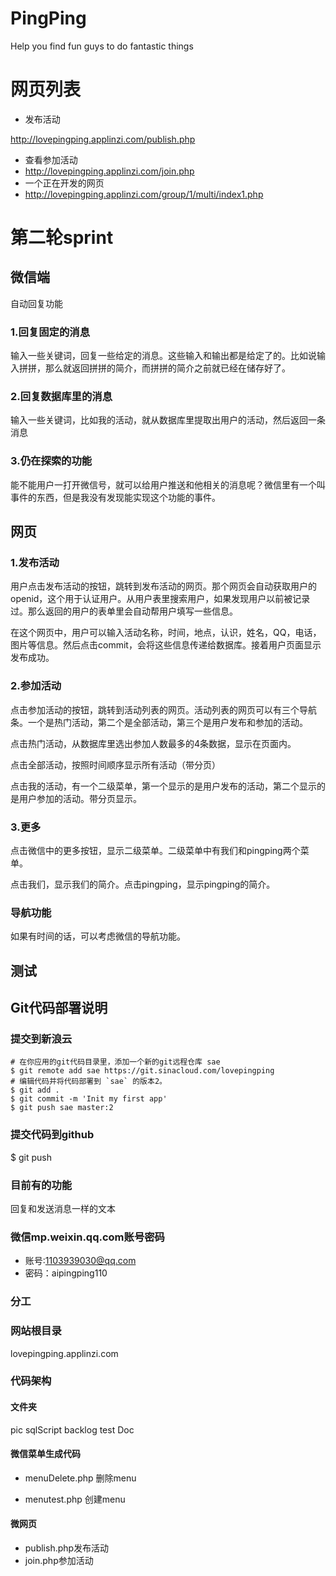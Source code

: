 # PingPing
Help you find fun guys to do fantastic things

# 网页列表 
- 发布活动

http://lovepingping.applinzi.com/publish.php
- 查看参加活动
- http://lovepingping.applinzi.com/join.php
- 一个正在开发的网页
- http://lovepingping.applinzi.com/group/1/multi/index1.php

# 第二轮sprint

## 微信端
自动回复功能

### 1.回复固定的消息 
输入一些关键词，回复一些给定的消息。这些输入和输出都是给定了的。比如说输入拼拼，那么就返回拼拼的简介，而拼拼的简介之前就已经在储存好了。

### 2.回复数据库里的消息
输入一些关键词，比如我的活动，就从数据库里提取出用户的活动，然后返回一条消息

### 3.仍在探索的功能
能不能用户一打开微信号，就可以给用户推送和他相关的消息呢？微信里有一个叫事件的东西，但是我没有发现能实现这个功能的事件。

## 网页

### 1.发布活动
用户点击发布活动的按钮，跳转到发布活动的网页。那个网页会自动获取用户的openid，这个用于认证用户。从用户表里搜索用户，如果发现用户以前被记录过。那么返回的用户的表单里会自动帮用户填写一些信息。

在这个网页中，用户可以输入活动名称，时间，地点，认识，姓名，QQ，电话，图片等信息。然后点击commit，会将这些信息传递给数据库。接着用户页面显示发布成功。

### 2.参加活动

点击参加活动的按钮，跳转到活动列表的网页。活动列表的网页可以有三个导航条。一个是热门活动，第二个是全部活动，第三个是用户发布和参加的活动。

点击热门活动，从数据库里选出参加人数最多的4条数据，显示在页面内。

点击全部活动，按照时间顺序显示所有活动（带分页）

点击我的活动，有一个二级菜单，第一个显示的是用户发布的活动，第二个显示的是用户参加的活动。带分页显示。

### 3.更多
点击微信中的更多按钮，显示二级菜单。二级菜单中有我们和pingping两个菜单。

点击我们，显示我们的简介。点击pingping，显示pingping的简介。

### 导航功能
如果有时间的话，可以考虑微信的导航功能。

## 测试

## Git代码部署说明

### 提交到新浪云

```
# 在你应用的git代码目录里，添加一个新的git远程仓库 sae
$ git remote add sae https://git.sinacloud.com/lovepingping
# 编辑代码并将代码部署到 `sae` 的版本2。
$ git add .
$ git commit -m 'Init my first app'
$ git push sae master:2
```
### 提交代码到github
$ git push

### 目前有的功能
回复和发送消息一样的文本

### 微信mp.weixin.qq.com账号密码
- 账号:1103939030@qq.com
- 密码：aipingping110
### 分工

### 网站根目录
lovepingping.applinzi.com

### 代码架构
#### 文件夹
pic
sqlScript
backlog
test
Doc
#### 微信菜单生成代码
- menuDelete.php
删除menu

- menutest.php
创建menu

#### 微网页
- publish.php发布活动
- join.php参加活动
